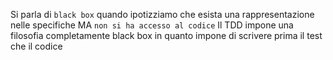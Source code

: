 Si parla di `black box` quando ipotizziamo che esista una rappresentazione nelle specifiche MA `non si ha accesso al codice`
Il TDD impone una filosofia completamente black box in quanto impone di scrivere prima il test che il codice